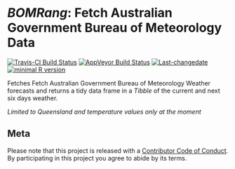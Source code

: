 
<!-- README.md is generated from README.Rmd. Please edit that file -->
*BOMRang*: Fetch Australian Government Bureau of Meteorology Data
=================================================================

[![Travis-CI Build Status](https://travis-ci.org/adamhsparks/BOMRang.svg?branch=master)](https://travis-ci.org/adamhsparks/BOMRang) [![AppVeyor Build Status](https://ci.appveyor.com/api/projects/status/github/adamhsparks/BOMRang?branch=master&svg=true)](https://ci.appveyor.com/project/adamhsparks/BOMRang) [![Last-changedate](https://img.shields.io/badge/last%20change-2017--05--02-brightgreen.svg)](https://github.com/adamhsparks/BOMRang/commits/master) [![minimal R version](https://img.shields.io/badge/R%3E%3D-3.4.0-brightgreen.svg)](https://cran.r-project.org/)

Fetches Fetch Australian Government Bureau of Meteorology Weather forecasts and returns a tidy data frame in a *Tibble* of the current and next six days weather.

*Limited to Queensland and temperature values only at the moment*

Meta
----

Please note that this project is released with a [Contributor Code of Conduct](CONDUCT.md). By participating in this project you agree to abide by its terms.
